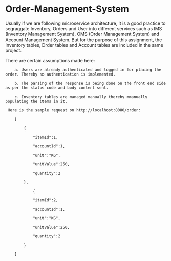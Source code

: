 # Order-Management-System

 Usually if we are following microservice architecture, it is a good practice to segraggate Inventory, Orders and User into       different services such as IMS (Inventory Management System), OMS (Order Management System) and Account Management System.
   But for the purpose of this assignment, the Inventory tables, Order tables and Account tables are included in the same          project.
   
   
 There are certain assumptions made here:
 
        a. Users are already authenticated and logged in for placing the order. Thereby no authentication is implemented.
        
        b. The parsing of the response is being done on the front end side as per the status code and body content sent.
        
        c. Inventory tables are managed manually thereby mmanually populating the items in it.
``` Here is the sample request on http://localhost:8080/order:```

        [
        
        	{
         
        		"itemId":1,
          
        		"accountId":1,
          
        		"unit":"KG",
          
        		"unitValue":250,
          
        		"quantity":2
          
        	},
         
        		{
          
        		"itemId":2,
          
        		"accountId":1,
          
        		"unit":"KG",
          
        		"unitValue":250,
          
        		"quantity":2
          
        	}
         
        ]



